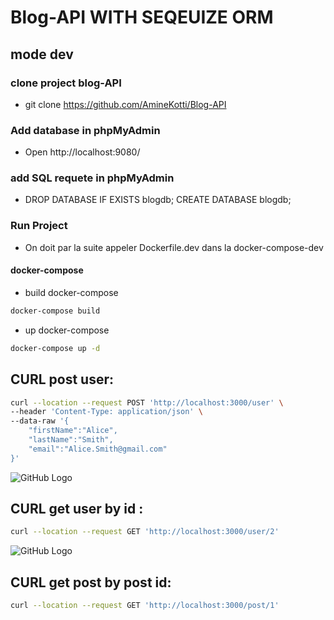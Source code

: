 # Blog-API WITH SEQEUIZE ORM
## mode dev ##
### clone project blog-API ###
- git clone https://github.com/AmineKotti/Blog-API
 
### Add database in phpMyAdmin
* Open http://localhost:9080/


### add SQL requete in phpMyAdmin
* DROP DATABASE IF EXISTS blogdb;
  CREATE DATABASE blogdb;

 ### Run Project ###  
* On doit par la suite appeler Dockerfile.dev dans la docker-compose-dev       
#### docker-compose   
 * build docker-compose
 ```bash
docker-compose build   
```
* up docker-compose  
```bash  
docker-compose up -d
```  
## CURL post user:
``` bash
curl --location --request POST 'http://localhost:3000/user' \
--header 'Content-Type: application/json' \
--data-raw '{
    "firstName":"Alice",
    "lastName":"Smith",
    "email":"Alice.Smith@gmail.com"
}'
```   

![GitHub Logo](https://user-images.githubusercontent.com/36281616/140239476-8d0d7078-c5ef-44c9-b660-a106c3599425.PNG)



## CURL get user by id :
``` bash
curl --location --request GET 'http://localhost:3000/user/2'
```  
![GitHub Logo](https://user-images.githubusercontent.com/36281616/140239517-2741c798-75d2-40eb-8e17-5343dcaa9c4b.PNG)

## CURL get post by post id:
``` bash
curl --location --request GET 'http://localhost:3000/post/1'  
```  




